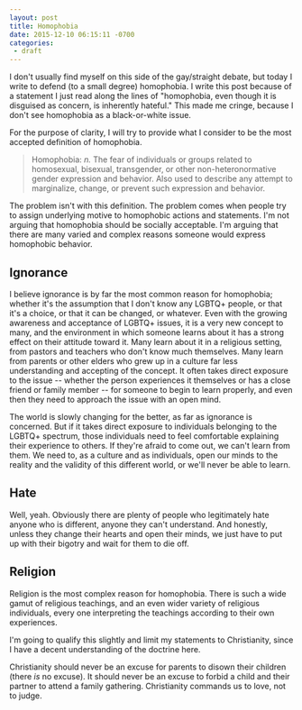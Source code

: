 ```yaml
---
layout: post
title: Homophobia
date: 2015-12-10 06:15:11 -0700
categories:
 - draft
---
```



I don't usually find myself on this side of the gay/straight debate, but today I write to defend (to a small degree) homophobia. I write this post because of a statement I just read along the lines of "homophobia, even though it is disguised as concern, is inherently hateful." This made me cringe, because I don't see homophobia as a black-or-white issue.

For the purpose of clarity, I will try to provide what I consider to be the most accepted definition of homophobia.


> Homophobia: *n.* The fear of individuals or groups related to homosexual, bisexual, transgender, or other non-heteronormative gender expression and behavior. Also used to describe any attempt to marginalize, change, or prevent such expression and behavior.

The problem isn't with this definition. The problem comes when people try to assign underlying motive to homophobic actions and statements. I'm not arguing that homophobia should be socially acceptable. I'm arguing that there are many varied and complex reasons someone would express homophobic behavior.

## Ignorance

I believe ignorance is by far the most common reason for homophobia; whether it's the assumption that I don't know any LGBTQ+ people, or that it's a choice, or that it can be changed, or whatever. Even with the growing awareness and acceptance of LGBTQ+ issues, it is a very new concept to many, and the environment in which someone learns about it has a strong effect on their attitude toward it. Many learn about it in a religious setting, from pastors and teachers who don't know much themselves. Many learn from parents or other elders who grew up in a culture far less understanding and accepting of the concept. It often takes direct exposure to the issue -- whether the person experiences it themselves or has a close friend or family member -- for someone to begin to learn properly, and even then they need to approach the issue with an open mind.

The world is slowly changing for the better, as far as ignorance is concerned. But if it takes direct exposure to individuals belonging to the LGBTQ+ spectrum, those individuals need to feel comfortable explaining their experience to others. If they're afraid to come out, we can't learn from them. We need to, as a culture and as individuals, open our minds to the reality and the validity of this different world, or we'll never be able to learn.

## Hate

Well, yeah. Obviously there are plenty of people who legitimately hate anyone who is different, anyone they can't understand. And honestly, unless they change their hearts and open their minds, we just have to put up with their bigotry and wait for them to die off.

## Religion

Religion is the most complex reason for homophobia. There is such a wide gamut of religious teachings, and an even wider variety of religious individuals, every one interpreting the teachings according to their own experiences.

I'm going to qualify this slightly and limit my statements to Christianity, since I have a decent understanding of the doctrine here.

Christianity should never be an excuse for parents to disown their children (there *is* no excuse). It should never be an excuse to forbid a child and their partner to attend a family gathering. Christianity commands us to love, not to judge. 



